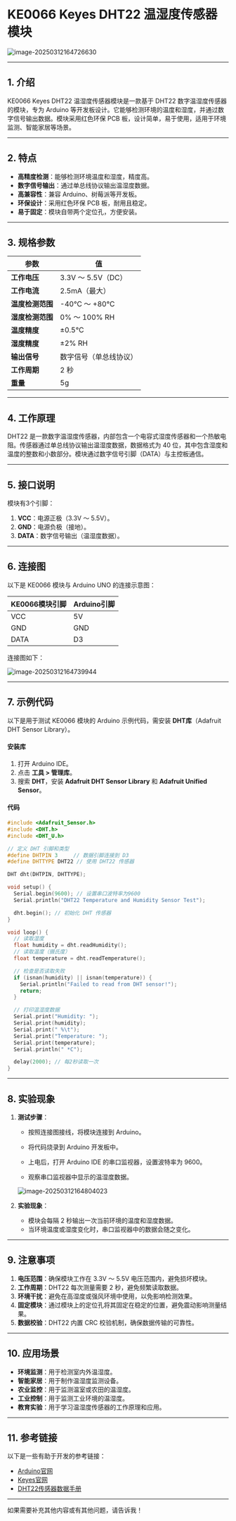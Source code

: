 # KE0066 Keyes DHT22 温湿度传感器模块

![image-20250312164726630](media/image-20250312164726630.png)

---

## **1. 介绍**

KE0066 Keyes DHT22 温湿度传感器模块是一款基于 DHT22 数字温湿度传感器的模块，专为 Arduino 等开发板设计。它能够检测环境的温度和湿度，并通过数字信号输出数据。模块采用红色环保 PCB 板，设计简单，易于使用，适用于环境监测、智能家居等场景。

---

## **2. 特点**

- **高精度检测**：能够检测环境温度和湿度，精度高。
- **数字信号输出**：通过单总线协议输出温湿度数据。
- **高兼容性**：兼容 Arduino、树莓派等开发板。
- **环保设计**：采用红色环保 PCB 板，耐用且稳定。
- **易于固定**：模块自带两个定位孔，方便安装。

---

## **3. 规格参数**

| 参数            | 值                     |
|-----------------|------------------------|
| **工作电压**    | 3.3V ～ 5.5V（DC）     |
| **工作电流**    | 2.5mA（最大）          |
| **温度检测范围**| -40℃ ～ +80℃          |
| **湿度检测范围**| 0% ～ 100% RH          |
| **温度精度**    | ±0.5℃                 |
| **湿度精度**    | ±2% RH                |
| **输出信号**    | 数字信号（单总线协议） |
| **工作周期**    | 2 秒                   |
| **重量**        | 5g                     |

---

## **4. 工作原理**

DHT22 是一款数字温湿度传感器，内部包含一个电容式湿度传感器和一个热敏电阻。传感器通过单总线协议输出温湿度数据，数据格式为 40 位，其中包含湿度和温度的整数和小数部分。模块通过数字信号引脚（DATA）与主控板通信。

---

## **5. 接口说明**

模块有3个引脚：
1. **VCC**：电源正极（3.3V ～ 5.5V）。
2. **GND**：电源负极（接地）。
3. **DATA**：数字信号输出（温湿度数据）。

---

## **6. 连接图**

以下是 KE0066 模块与 Arduino UNO 的连接示意图：

| KE0066模块引脚 | Arduino引脚 |
| -------------- | ----------- |
| VCC            | 5V          |
| GND            | GND         |
| DATA           | D3          |

连接图如下：

![image-20250312164739944](media/image-20250312164739944.png)

---

## **7. 示例代码**

以下是用于测试 KE0066 模块的 Arduino 示例代码，需安装 **DHT库**（Adafruit DHT Sensor Library）。

#### **安装库**
1. 打开 Arduino IDE。
2. 点击 **工具 > 管理库**。
3. 搜索 **DHT**，安装 **Adafruit DHT Sensor Library** 和 **Adafruit Unified Sensor**。

#### **代码**
```cpp
#include <Adafruit_Sensor.h>
#include <DHT.h>
#include <DHT_U.h>

// 定义 DHT 引脚和类型
#define DHTPIN 3     // 数据引脚连接到 D3
#define DHTTYPE DHT22 // 使用 DHT22 传感器

DHT dht(DHTPIN, DHTTYPE);

void setup() {
  Serial.begin(9600); // 设置串口波特率为9600
  Serial.println("DHT22 Temperature and Humidity Sensor Test");

  dht.begin(); // 初始化 DHT 传感器
}

void loop() {
  // 读取湿度
  float humidity = dht.readHumidity();
  // 读取温度（摄氏度）
  float temperature = dht.readTemperature();

  // 检查是否读取失败
  if (isnan(humidity) || isnan(temperature)) {
    Serial.println("Failed to read from DHT sensor!");
    return;
  }

  // 打印温湿度数据
  Serial.print("Humidity: ");
  Serial.print(humidity);
  Serial.print(" %\t");
  Serial.print("Temperature: ");
  Serial.print(temperature);
  Serial.println(" *C");

  delay(2000); // 每2秒读取一次
}
```

---

## **8. 实验现象**

1. **测试步骤**：
   - 按照连接图接线，将模块连接到 Arduino。
   
   - 将代码烧录到 Arduino 开发板中。
   
   - 上电后，打开 Arduino IDE 的串口监视器，设置波特率为 9600。
   
   - 观察串口监视器中显示的温湿度数据。
   
   	![image-20250312164804023](media/image-20250312164804023.png)
   
2. **实验现象**：
   - 模块会每隔 2 秒输出一次当前环境的温度和湿度数据。
   - 当环境温度或湿度变化时，串口监视器中的数据会随之变化。

---

## **9. 注意事项**

1. **电压范围**：确保模块工作在 3.3V ～ 5.5V 电压范围内，避免损坏模块。
2. **工作周期**：DHT22 每次测量需要 2 秒，避免频繁读取数据。
3. **环境干扰**：避免在高湿度或强风环境中使用，以免影响检测效果。
4. **固定模块**：通过模块上的定位孔将其固定在稳定的位置，避免震动影响测量结果。
5. **数据校验**：DHT22 内置 CRC 校验机制，确保数据传输的可靠性。

---

## **10. 应用场景**

- **环境监测**：用于检测室内外温湿度。
- **智能家居**：用于制作温湿度监测设备。
- **农业监控**：用于监测温室或农田的温湿度。
- **工业控制**：用于监测工业环境的温湿度。
- **教育实验**：用于学习温湿度传感器的工作原理和应用。

---

## **11. 参考链接**

以下是一些有助于开发的参考链接：
- [Arduino官网](https://www.arduino.cc/)
- [Keyes官网](http://www.keyes-robot.com/)
- [DHT22传感器数据手册](https://cdn-shop.adafruit.com/datasheets/DHT22.pdf)

---

如果需要补充其他内容或有其他问题，请告诉我！
